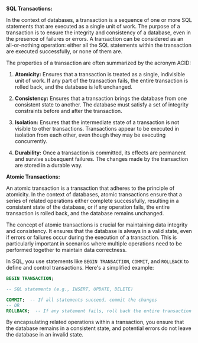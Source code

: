 **SQL Transactions:**

In the context of databases, a transaction is a sequence of one or more SQL statements that are executed as a single unit of work. The purpose of a transaction is to ensure the integrity and consistency of a database, even in the presence of failures or errors. A transaction can be considered as an all-or-nothing operation: either all the SQL statements within the transaction are executed successfully, or none of them are.

The properties of a transaction are often summarized by the acronym ACID:

1. **Atomicity:** Ensures that a transaction is treated as a single, indivisible unit of work. If any part of the transaction fails, the entire transaction is rolled back, and the database is left unchanged.

2. **Consistency:** Ensures that a transaction brings the database from one consistent state to another. The database must satisfy a set of integrity constraints before and after the transaction.

3. **Isolation:** Ensures that the intermediate state of a transaction is not visible to other transactions. Transactions appear to be executed in isolation from each other, even though they may be executing concurrently.

4. **Durability:** Once a transaction is committed, its effects are permanent and survive subsequent failures. The changes made by the transaction are stored in a durable way.

**Atomic Transactions:**

An atomic transaction is a transaction that adheres to the principle of atomicity. In the context of databases, atomic transactions ensure that a series of related operations either complete successfully, resulting in a consistent state of the database, or if any operation fails, the entire transaction is rolled back, and the database remains unchanged.

The concept of atomic transactions is crucial for maintaining data integrity and consistency. It ensures that the database is always in a valid state, even if errors or failures occur during the execution of a transaction. This is particularly important in scenarios where multiple operations need to be performed together to maintain data correctness.

In SQL, you use statements like `BEGIN TRANSACTION`, `COMMIT`, and `ROLLBACK` to define and control transactions. Here's a simplified example:

```sql
BEGIN TRANSACTION;

-- SQL statements (e.g., INSERT, UPDATE, DELETE)

COMMIT;  -- If all statements succeed, commit the changes
-- OR
ROLLBACK;  -- If any statement fails, roll back the entire transaction
```

By encapsulating related operations within a transaction, you ensure that the database remains in a consistent state, and potential errors do not leave the database in an invalid state.
